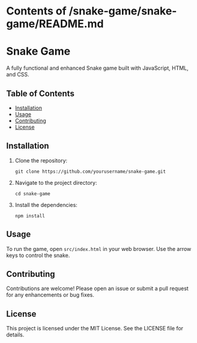 # Contents of /snake-game/snake-game/README.md

# Snake Game

A fully functional and enhanced Snake game built with JavaScript, HTML, and CSS.

## Table of Contents

- [Installation](#installation)
- [Usage](#usage)
- [Contributing](#contributing)
- [License](#license)

## Installation

1. Clone the repository:
   ```
   git clone https://github.com/yourusername/snake-game.git
   ```
2. Navigate to the project directory:
   ```
   cd snake-game
   ```
3. Install the dependencies:
   ```
   npm install
   ```

## Usage

To run the game, open `src/index.html` in your web browser. Use the arrow keys to control the snake.

## Contributing

Contributions are welcome! Please open an issue or submit a pull request for any enhancements or bug fixes.

## License

This project is licensed under the MIT License. See the LICENSE file for details.